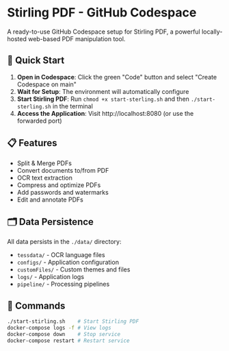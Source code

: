 # Stirling PDF - GitHub Codespace

A ready-to-use GitHub Codespace setup for Stirling PDF, a powerful locally-hosted web-based PDF manipulation tool.

## 🚀 Quick Start

1. **Open in Codespace**: Click the green "Code" button and select "Create Codespace on main"
2. **Wait for Setup**: The environment will automatically configure
3. **Start Stirling PDF**: Run `chmod +x start-sterling.sh` and then `./start-sterling.sh` in the terminal
4. **Access the Application**: Visit http://localhost:8080 (or use the forwarded port)

## 📋 Features

- Split & Merge PDFs
- Convert documents to/from PDF
- OCR text extraction
- Compress and optimize PDFs
- Add passwords and watermarks
- Edit and annotate PDFs

## 🗂️ Data Persistence

All data persists in the `./data/` directory:
- `tessdata/` - OCR language files
- `configs/` - Application configuration
- `customFiles/` - Custom themes and files
- `logs/` - Application logs
- `pipeline/` - Processing pipelines

## 🔧 Commands

```bash
./start-stirling.sh    # Start Stirling PDF
docker-compose logs -f # View logs
docker-compose down    # Stop service
docker-compose restart # Restart service